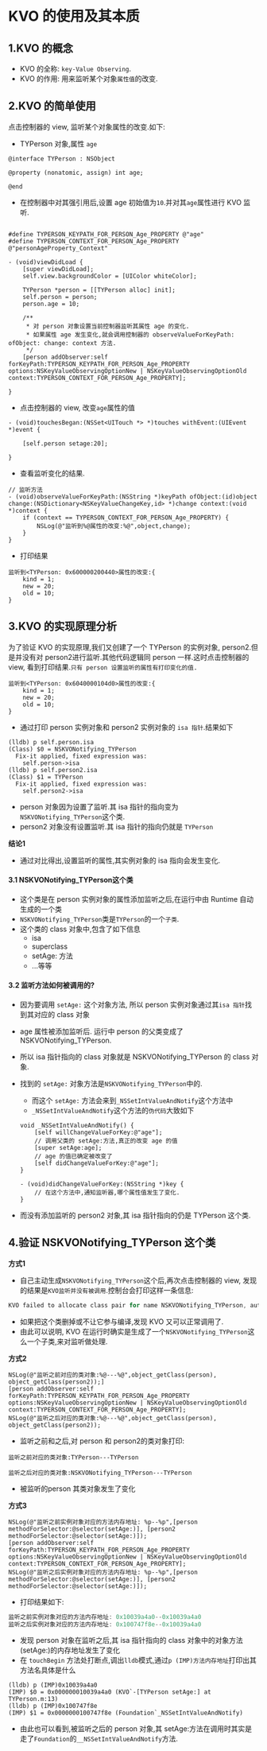 # KVO 的使用及其本质

## 1.KVO 的概念

- KVO 的全称: `key-Value Observing`.
- KVO 的作用: 用来监听某个对象`属性值`的改变.

## 2.KVO 的简单使用

点击控制器的 view, 监听某个对象属性的改变.如下:

- TYPerson 对象,属性 `age`

```objc
@interface TYPerson : NSObject

@property (nonatomic, assign) int age;

@end
```

- 在控制器中对其强引用后,设置 age 初始值为`10`.并对其`age`属性进行 KVO 监听.

```objc

#define TYPERSON_KEYPATH_FOR_PERSON_Age_PROPERTY @"age"
#define TYPERSON_CONTEXT_FOR_PERSON_Age_PROPERTY @"personAgeProperty_Context"

- (void)viewDidLoad {
    [super viewDidLoad];
    self.view.backgroundColor = [UIColor whiteColor];
    
    TYPerson *person = [[TYPerson alloc] init];
    self.person = person;
    person.age = 10;
    
    /**
     * 对 person 对象设置当前控制器监听其属性 age 的变化.
     * 如果属性 age 发生变化,就会调用控制器的 observeValueForKeyPath: ofObject: change: context 方法. 
     */
    [person addObserver:self forKeyPath:TYPERSON_KEYPATH_FOR_PERSON_Age_PROPERTY options:NSKeyValueObservingOptionNew | NSKeyValueObservingOptionOld context:TYPERSON_CONTEXT_FOR_PERSON_Age_PROPERTY];
    
}
```

- 点击控制器的 view, 改变`age`属性的值

```objc
- (void)touchesBegan:(NSSet<UITouch *> *)touches withEvent:(UIEvent *)event {
    
    [self.person setage:20];
    
}
```

- 查看监听变化的结果.

```objc
// 监听方法
- (void)observeValueForKeyPath:(NSString *)keyPath ofObject:(id)object change:(NSDictionary<NSKeyValueChangeKey,id> *)change context:(void *)context {
    if (context == TYPERSON_CONTEXT_FOR_PERSON_Age_PROPERTY) {
        NSLog(@"监听到%@属性的改变:%@",object,change);
    }
}
```

- 打印结果

```objc
监听到<TYPerson: 0x600000200440>属性的改变:{
    kind = 1;
    new = 20;
    old = 10;
}

```

## 3.KVO 的实现原理分析

为了验证 KVO 的实现原理,我们又创建了一个 TYPerson 的实例对象, person2.但是并没有对 person2进行监听.其他代码逻辑同 person 一样.这时点击控制器的 view, 看到打印结果.`只有 person 设置监听的属性有打印变化的值.`

```objc
监听到<TYPerson: 0x6040000104d0>属性的改变:{
    kind = 1;
    new = 20;
    old = 10;
}
```

- 通过打印 person 实例对象和 person2 实例对象的 `isa 指针`.结果如下

```objc
(lldb) p self.person.isa
(Class) $0 = NSKVONotifying_TYPerson
  Fix-it applied, fixed expression was: 
    self.person->isa
(lldb) p self.person2.isa
(Class) $1 = TYPerson
  Fix-it applied, fixed expression was: 
    self.person2->isa
```

- person 对象因为设置了监听.其 isa 指针的指向变为`NSKVONotifying_TYPerson`这个类.
- person2 对象没有设置监听.其 isa 指针的指向仍就是 `TYPerson`

**结论1**

- 通过对比得出,设置监听的属性,其实例对象的 isa 指向会发生变化.

#### 3.1 NSKVONotifying_TYPerson这个类

- 这个类是在 person 实例对象的属性添加监听之后,在运行中由 Runtime 自动生成的一个类
- `NSKVONotifying_TYPerson`类是`TYPerson`的一个`子类`.
- 这个类的 class 对象中,包含了如下信息
    - isa
    - superclass
    - setAge: 方法
    - ...等等

#### 3.2 监听方法如何被调用的?

- 因为要调用 `setAge:` 这个对象方法, 所以 person 实例对象通过其`isa 指针`找到其对应的 class 对象
- age 属性被添加监听后.  运行中 person 的父类变成了 NSKVONotifying_TYPerson.
- 所以 isa 指针指向的 class 对象就是 NSKVONotifying_TYPerson 的 class 对象.
- 找到的 `setAge:` 对象方法是`NSKVONotifying_TYPerson`中的.
    - 而这个 `setAge:` 方法会来到`_NSSetIntValueAndNotify`这个方法中
    - `_NSSetIntValueAndNotify`这个方法的`伪代码`大致如下

    ```objc
    void _NSSetIntValueAndNotify() {
        [self willChangeValueForKey:@"age"];
        // 调用父类的 setAge:方法,真正的改变 age 的值
        [super setAge:age];
        // age 的值已确定被改变了
        [self didChangeValueForKey:@"age"];
    }
    
    - (void)didChangeValueForKey:(NSString *)key {
        // 在这个方法中,通知监听器,哪个属性值发生了变化.
    }
    ```
    
- 而没有添加监听的 person2 对象,其 isa 指针指向的仍是 TYPerson 这个类.

## 4.验证 NSKVONotifying_TYPerson 这个类

**方式1**

- 自己主动生成`NSKVONotifying_TYPerson`这个后,再次点击控制器的 view, 发现的结果是`KVO监听并没有被调用`.控制台会打印这样一条信息:

```c
KVO failed to allocate class pair for name NSKVONotifying_TYPerson, automatic key-value observing will not work for this class
```

- 如果把这个类删掉或不让它参与编译,发现 KVO 又可以正常调用了.
- 由此可以说明, KVO 在运行时确实是生成了一个`NSKVONotifying_TYPerson`这么一个子类,来对监听做处理.

**方式2**

```objc
NSLog(@"监听之前对应的类对象:%@---%@",object_getClass(person), object_getClass(person2));]
[person addObserver:self forKeyPath:TYPERSON_KEYPATH_FOR_PERSON_Age_PROPERTY options:NSKeyValueObservingOptionNew | NSKeyValueObservingOptionOld context:TYPERSON_CONTEXT_FOR_PERSON_Age_PROPERTY];
NSLog(@"监听之后对应的类对象:%@---%@",object_getClass(person), object_getClass(person2));
```

- 监听之前和之后,对 person 和 person2的类对象打印:

```objc
监听之前对应的类对象:TYPerson---TYPerson

监听之后对应的类对象:NSKVONotifying_TYPerson---TYPerson
```

- 被监听的person 其类对象发生了变化

**方式3**

```objc
NSLog(@"监听之前实例对象对应的方法内存地址: %p--%p",[person methodForSelector:@selector(setAge:)], [person2 methodForSelector:@selector(setAge:)]);
[person addObserver:self forKeyPath:TYPERSON_KEYPATH_FOR_PERSON_Age_PROPERTY options:NSKeyValueObservingOptionNew | NSKeyValueObservingOptionOld context:TYPERSON_CONTEXT_FOR_PERSON_Age_PROPERTY];
NSLog(@"监听之后实例对象对应的方法内存地址: %p--%p",[person methodForSelector:@selector(setAge:)], [person2 methodForSelector:@selector(setAge:)]);
```

- 打印结果如下:

```c
监听之前实例对象对应的方法内存地址: 0x10039a4a0--0x10039a4a0
监听之后实例对象对应的方法内存地址: 0x100747f8e--0x10039a4a0
```

- 发现 person 对象在监听之后,其 isa 指针指向的 class 对象中的对象方法(setAge:)的内存地址发生了变化
- 在 `touchBegin` 方法处打断点,调出`lldb`模式,通过`p (IMP)方法内存地址`打印出其方法名具体是什么

```lldb
(lldb) p (IMP)0x10039a4a0
(IMP) $0 = 0x000000010039a4a0 (KVO`-[TYPerson setAge:] at TYPerson.m:13)
(lldb) p (IMP)0x100747f8e
(IMP) $1 = 0x0000000100747f8e (Foundation`_NSSetIntValueAndNotify)
```

- 由此也可以看到,被监听之后的 person 对象,其 setAge:方法在调用时其实是走了`Foundation`的`__NSSetIntValueAndNotify`方法.


